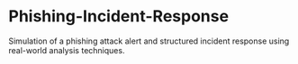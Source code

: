 # Phishing-Incident-Response
Simulation of a phishing attack alert and structured incident response using real-world analysis techniques.
